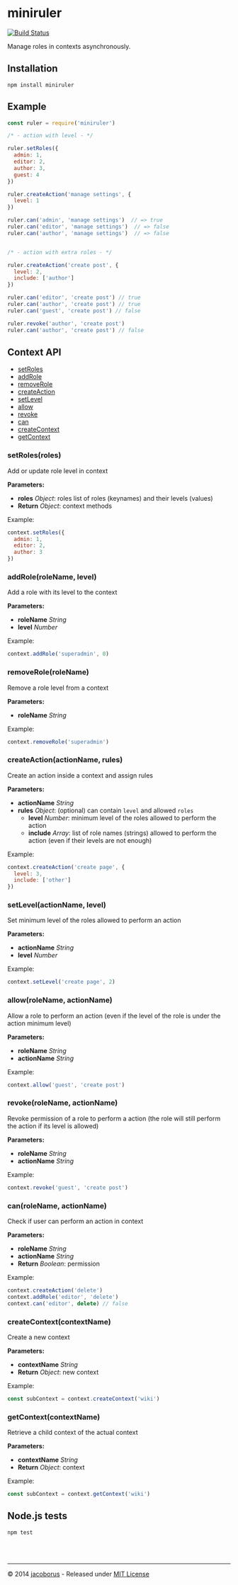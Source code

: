 miniruler
=========

[![Build Status](https://travis-ci.org/jacoborus/miniruler.svg?branch=master)](https://travis-ci.org/jacoborus/miniruler)

Manage roles in contexts asynchronously.

Installation
------------

```
npm install miniruler
```


Example
-------

```js
const ruler = require('miniruler')

/* - action with level - */

ruler.setRoles({
  admin: 1,
  editor: 2,
  author: 3,
  guest: 4
})

ruler.createAction('manage settings', {
  level: 1
})

ruler.can('admin', 'manage settings')  // => true
ruler.can('editor', 'manage settings')  // => false
ruler.can('author', 'manage settings')  // => false


/* - action with extra roles - */

ruler.createAction('create post', {
  level: 2,
  include: ['author']
})

ruler.can('editor', 'create post') // true
ruler.can('author', 'create post') // true
ruler.can('guest', 'create post') // false

ruler.revoke('author', 'create post')
ruler.can('author', 'create post') // false
```
## Context API

- [setRoles](#setRoles)
- [addRole](#addRole)
- [removeRole](#removeRole)
- [createAction](#createAction)
- [setLevel](#setLevel)
- [allow](#allow)
- [revoke](#revoke)
- [can](#can)
- [createContext](#createContext)
- [getContext](#getContext)


<a name="setRoles"></a>
### setRoles(roles)

Add or update role level in context

**Parameters:**

- **roles** *Object*: roles list of roles (keynames) and their levels (values)
- **Return** *Object*: context methods

Example:

```js
context.setRoles({
  admin: 1,
  editor: 2,
  author: 3
})
```


<a name="addRole"></a>
### addRole(roleName, level)

Add a role with its level to the context

**Parameters:**

- **roleName** *String*
- **level** *Number*

Example:

```js
context.addRole('superadmin', 0)
```


<a name="removeRole"></a>
### removeRole(roleName)

Remove a role level from a context

**Parameters:**

- **roleName** *String*

Example:

```js
context.removeRole('superadmin')
```


<a name="createAction"></a>
### createAction(actionName, rules)

Create an action inside a context and assign rules

**Parameters:**

- **actionName** *String*
- **rules** *Object*: (optional) can contain `level` and allowed `roles`
  - **level** *Number*: minimum level of the roles allowed to perform the action
  - **include** *Array*: list of role names (strings) allowed to perform the action (even if their levels are not enough)

Example:

```js
context.createAction('create page', {
  level: 3,
  include: ['other']
})
```


<a name="setLevel"></a>
### setLevel(actionName, level)

Set minimum level of the roles allowed to perform an action

**Parameters:**

- **actionName** *String*
- **level** *Number*

Example:

```js
context.setLevel('create page', 2)
```



<a name="allow"></a>
### allow(roleName, actionName)

Allow a role to perform an action (even if the level of the role is under the action minimum level)

**Parameters:**

- **roleName** *String*
- **actionName** *String*

Example:

```js
context.allow('guest', 'create post')
```




<a name="revoke"></a>
### revoke(roleName, actionName)

Revoke permission of a role to perform a action (the role will still perform the action if its level is allowed)

**Parameters:**

- **roleName** *String*
- **actionName** *String*

Example:

```js
context.revoke('guest', 'create post')
```



<a name="can"></a>
### can(roleName, actionName)

Check if user can perform an action in context

**Parameters:**

- **roleName** *String*
- **actionName** *String*
- **Return** *Boolean*: permission

Example:

```js
context.createAction('delete')
context.addRole('editor', 'delete')
context.can('editor', delete) // false
```



<a name="createContext"></a>
### createContext(contextName)

Create a new context

**Parameters:**

- **contextName** *String*
- **Return** *Object*: new context

Example:

```js
const subContext = context.createContext('wiki')
```



<a name="getContext"></a>
### getContext(contextName)

Retrieve a child context of the actual context

**Parameters:**

- **contextName** *String*
- **Return** *Object*: context

Example:

```js
const subContext = context.getContext('wiki')
```



Node.js tests
-------------

```sh
npm test
```

<br><br>

---

© 2014 [jacoborus](https://github.com/jacoborus) - Released under [MIT License](https://raw.github.com/jacoborus/miniruler/master/LICENSE)
